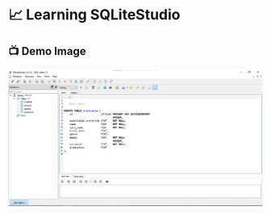 # 📈 Learning SQLiteStudio

## 📺 Demo Image 

![01](https://github.com/ArthurEstevan/Entra21_Class_Relational_Bank/blob/main/Class_02/01-DDL-Criando-Tabela-Praticante/1.png)
